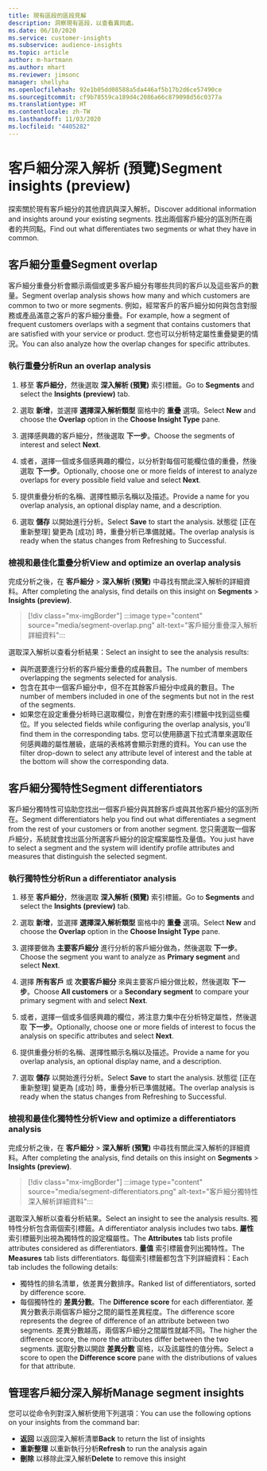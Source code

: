 ```yaml
---
title: 現有區段的區段見解
description: 洞察現有區段，以查看異同處。
ms.date: 06/10/2020
ms.service: customer-insights
ms.subservice: audience-insights
ms.topic: article
author: m-hartmann
ms.author: mhart
ms.reviewer: jimsonc
manager: shellyha
ms.openlocfilehash: 92e1b05dd08588a5da446af5b17b2d6ce57490ce
ms.sourcegitcommit: cf9b78559ca189d4c2086a66c879098d56c0377a
ms.translationtype: HT
ms.contentlocale: zh-TW
ms.lasthandoff: 11/03/2020
ms.locfileid: "4405282"
---
```

# <a name="segment-insights-preview"></a><span data-ttu-id="596e3-103">客戶細分深入解析 (預覽)</span><span class="sxs-lookup"><span data-stu-id="596e3-103">Segment insights (preview)</span></span>

<span data-ttu-id="596e3-104">探索關於現有客戶細分的其他資訊與深入解析。</span><span class="sxs-lookup"><span data-stu-id="596e3-104">Discover additional information and insights around your existing segments.</span></span> <span data-ttu-id="596e3-105">找出兩個客戶細分的區別所在兩者的共同點。</span><span class="sxs-lookup"><span data-stu-id="596e3-105">Find out what differentiates two segments or what they have in common.</span></span>

## <a name="segment-overlap"></a><span data-ttu-id="596e3-106">客戶細分重疊</span><span class="sxs-lookup"><span data-stu-id="596e3-106">Segment overlap</span></span>

<span data-ttu-id="596e3-107">客戶細分重疊分析會顯示兩個或更多客戶細分有哪些共同的客戶以及這些客戶的數量。</span><span class="sxs-lookup"><span data-stu-id="596e3-107">Segment overlap analysis shows how many and which customers are common to two or more segments.</span></span> <span data-ttu-id="596e3-108">例如，經常客戶的客戶細分如何與包含對服務或產品滿意之客戶的客戶細分重疊。</span><span class="sxs-lookup"><span data-stu-id="596e3-108">For example, how a segment of frequent customers overlaps with a segment that contains customers that are satisfied with your service or product.</span></span>
<span data-ttu-id="596e3-109">您也可以分析特定屬性重疊變更的情況。</span><span class="sxs-lookup"><span data-stu-id="596e3-109">You can also analyze how the overlap changes for specific attributes.</span></span>

### <a name="run-an-overlap-analysis"></a><span data-ttu-id="596e3-110">執行重疊分析</span><span class="sxs-lookup"><span data-stu-id="596e3-110">Run an overlap analysis</span></span>

1. <span data-ttu-id="596e3-111">移至 **客戶細分**，然後選取 **深入解析 (預覽)** 索引標籤。</span><span class="sxs-lookup"><span data-stu-id="596e3-111">Go to **Segments** and select the **Insights (preview)** tab.</span></span>

1. <span data-ttu-id="596e3-112">選取 **新增**，並選擇 **選擇深入解析類型** 窗格中的 **重疊** 選項。</span><span class="sxs-lookup"><span data-stu-id="596e3-112">Select **New** and choose the **Overlap** option in the **Choose Insight Type** pane.</span></span>

1. <span data-ttu-id="596e3-113">選擇感興趣的客戶細分，然後選取 **下一步**。</span><span class="sxs-lookup"><span data-stu-id="596e3-113">Choose the segments of interest and select **Next**.</span></span>

1. <span data-ttu-id="596e3-114">或者，選擇一個或多個感興趣的欄位，以分析對每個可能欄位值的重疊，然後選取 **下一步**。</span><span class="sxs-lookup"><span data-stu-id="596e3-114">Optionally, choose one or more fields of interest to analyze overlaps for every possible field value and select **Next**.</span></span>

1. <span data-ttu-id="596e3-115">提供重疊分析的名稱、選擇性顯示名稱以及描述。</span><span class="sxs-lookup"><span data-stu-id="596e3-115">Provide a name for you overlap analysis, an optional display name, and a description.</span></span>

1. <span data-ttu-id="596e3-116">選取 **儲存** 以開始進行分析。</span><span class="sxs-lookup"><span data-stu-id="596e3-116">Select **Save** to start the analysis.</span></span> <span data-ttu-id="596e3-117">狀態從 [正在重新整理] 變更為 [成功] 時，重疊分析已準備就緒。</span><span class="sxs-lookup"><span data-stu-id="596e3-117">The overlap analysis is ready when the status changes from Refreshing to Successful.</span></span>

### <a name="view-and-optimize-an-overlap-analysis"></a><span data-ttu-id="596e3-118">檢視和最佳化重疊分析</span><span class="sxs-lookup"><span data-stu-id="596e3-118">View and optimize an overlap analysis</span></span>

<span data-ttu-id="596e3-119">完成分析之後，在 **客戶細分** > **深入解析 (預覽)** 中尋找有關此深入解析的詳細資料。</span><span class="sxs-lookup"><span data-stu-id="596e3-119">After completing the analysis, find details on this insight on **Segments** > **Insights (preview)**.</span></span>

> [!div class="mx-imgBorder"]
> :::image type="content" source="media/segment-overlap.png" alt-text="客戶細分重疊深入解析詳細資料":::

<span data-ttu-id="596e3-121">選取深入解析以查看分析結果：</span><span class="sxs-lookup"><span data-stu-id="596e3-121">Select an insight to see the analysis results:</span></span>

- <span data-ttu-id="596e3-122">與所選要進行分析的客戶細分重疊的成員數目。</span><span class="sxs-lookup"><span data-stu-id="596e3-122">The number of members overlapping the segments selected for analysis.</span></span>
- <span data-ttu-id="596e3-123">包含在其中一個客戶細分中，但不在其餘客戶細分中成員的數目。</span><span class="sxs-lookup"><span data-stu-id="596e3-123">The number of members included in one of the segments but not in the rest of the segments.</span></span>
- <span data-ttu-id="596e3-124">如果您在設定重疊分析時已選取欄位，則會在對應的索引標籤中找到這些欄位。</span><span class="sxs-lookup"><span data-stu-id="596e3-124">If you selected fields while configuring the overlap analysis, you'll find them in the corresponding tabs.</span></span> <span data-ttu-id="596e3-125">您可以使用篩選下拉式清單來選取任何感興趣的屬性層級，底端的表格將會顯示對應的資料。</span><span class="sxs-lookup"><span data-stu-id="596e3-125">You can use the filter drop-down to select any attribute level of interest and the table at the bottom will show the corresponding data.</span></span>

## <a name="segment-differentiators"></a><span data-ttu-id="596e3-126">客戶細分獨特性</span><span class="sxs-lookup"><span data-stu-id="596e3-126">Segment differentiators</span></span>

<span data-ttu-id="596e3-127">客戶細分獨特性可協助您找出一個客戶細分與其餘客戶或與其他客戶細分的區別所在。</span><span class="sxs-lookup"><span data-stu-id="596e3-127">Segment differentiators help you find out what differentiates a segment from the rest of your customers or from another segment.</span></span> <span data-ttu-id="596e3-128">您只需選取一個客戶細分，系統就會找出區分所選客戶細分的設定檔案屬性及量值。</span><span class="sxs-lookup"><span data-stu-id="596e3-128">You just have to select a segment and the system will identify profile attributes and measures that distinguish the selected segment.</span></span>

### <a name="run-a-differentiator-analysis"></a><span data-ttu-id="596e3-129">執行獨特性分析</span><span class="sxs-lookup"><span data-stu-id="596e3-129">Run a differentiator analysis</span></span>

1. <span data-ttu-id="596e3-130">移至 **客戶細分**，然後選取 **深入解析 (預覽)** 索引標籤。</span><span class="sxs-lookup"><span data-stu-id="596e3-130">Go to **Segments** and select the **Insights (preview)** tab.</span></span>

1. <span data-ttu-id="596e3-131">選取 **新增**，並選擇 **選擇深入解析類型** 窗格中的 **重疊** 選項。</span><span class="sxs-lookup"><span data-stu-id="596e3-131">Select **New** and choose the **Overlap** option in the **Choose Insight Type** pane.</span></span>

1. <span data-ttu-id="596e3-132">選擇要做為 **主要客戶細分** 進行分析的客戶細分做為，然後選取 **下一步**。</span><span class="sxs-lookup"><span data-stu-id="596e3-132">Choose the segment you want to analyze as **Primary segment** and select **Next**.</span></span>

1. <span data-ttu-id="596e3-133">選擇 **所有客戶** 或 **次要客戶細分** 來與主要客戶細分做比較，然後選取 **下一步**。</span><span class="sxs-lookup"><span data-stu-id="596e3-133">Choose **All customers** or a **Secondary segment** to compare your primary segment with and select **Next**.</span></span>

1. <span data-ttu-id="596e3-134">或者，選擇一個或多個感興趣的欄位，將注意力集中在分析特定屬性，然後選取 **下一步**。</span><span class="sxs-lookup"><span data-stu-id="596e3-134">Optionally, choose one or more fields of interest to focus the analysis on specific attributes and select **Next**.</span></span>

1. <span data-ttu-id="596e3-135">提供重疊分析的名稱、選擇性顯示名稱以及描述。</span><span class="sxs-lookup"><span data-stu-id="596e3-135">Provide a name for you overlap analysis, an optional display name, and a description.</span></span>

1. <span data-ttu-id="596e3-136">選取 **儲存** 以開始進行分析。</span><span class="sxs-lookup"><span data-stu-id="596e3-136">Select **Save** to start the analysis.</span></span> <span data-ttu-id="596e3-137">狀態從 [正在重新整理] 變更為 [成功] 時，重疊分析已準備就緒。</span><span class="sxs-lookup"><span data-stu-id="596e3-137">The overlap analysis is ready when the status changes from Refreshing to Successful.</span></span>

### <a name="view-and-optimize-a-differentiators-analysis"></a><span data-ttu-id="596e3-138">檢視和最佳化獨特性分析</span><span class="sxs-lookup"><span data-stu-id="596e3-138">View and optimize a differentiators analysis</span></span>

<span data-ttu-id="596e3-139">完成分析之後，在 **客戶細分** > **深入解析 (預覽)** 中尋找有關此深入解析的詳細資料。</span><span class="sxs-lookup"><span data-stu-id="596e3-139">After completing the analysis, find details on this insight on **Segments** > **Insights (preview)**.</span></span>

> [!div class="mx-imgBorder"]
> :::image type="content" source="media/segment-differentiators.png" alt-text="客戶細分獨特性深入解析詳細資料":::

<span data-ttu-id="596e3-141">選取深入解析以查看分析結果。</span><span class="sxs-lookup"><span data-stu-id="596e3-141">Select an insight to see the analysis results.</span></span> <span data-ttu-id="596e3-142">獨特性分析包含兩個索引標籤。</span><span class="sxs-lookup"><span data-stu-id="596e3-142">A differentiator analysis includes two tabs.</span></span> <span data-ttu-id="596e3-143">**屬性** 索引標籤列出視為獨特性的設定檔屬性。</span><span class="sxs-lookup"><span data-stu-id="596e3-143">The **Attributes** tab lists profile attributes considered as differentiators.</span></span> <span data-ttu-id="596e3-144">**量值** 索引標籤會列出獨特性。</span><span class="sxs-lookup"><span data-stu-id="596e3-144">The **Measures** tab lists differentiators.</span></span> <span data-ttu-id="596e3-145">每個索引標籤都包含下列詳細資料：</span><span class="sxs-lookup"><span data-stu-id="596e3-145">Each tab includes the following details:</span></span>

- <span data-ttu-id="596e3-146">獨特性的排名清單，依差異分數排序。</span><span class="sxs-lookup"><span data-stu-id="596e3-146">Ranked list of differentiators, sorted by difference score.</span></span>
- <span data-ttu-id="596e3-147">每個獨特性的 **差異分數**。</span><span class="sxs-lookup"><span data-stu-id="596e3-147">The **Difference score** for each differentiator.</span></span> <span data-ttu-id="596e3-148">差異分數表示兩個客戶細分之間的屬性差異程度。</span><span class="sxs-lookup"><span data-stu-id="596e3-148">The difference score represents the degree of difference of an attribute between two segments.</span></span> <span data-ttu-id="596e3-149">差異分數越高，兩個客戶細分之間屬性就越不同。</span><span class="sxs-lookup"><span data-stu-id="596e3-149">The higher the difference score, the more the attributes differ between the two segments.</span></span> <span data-ttu-id="596e3-150">選取分數以開啟 **差異分數** 窗格，以及該屬性的值分佈。</span><span class="sxs-lookup"><span data-stu-id="596e3-150">Select a score to open the **Difference score** pane with the distributions of values for that attribute.</span></span>

## <a name="manage-segment-insights"></a><span data-ttu-id="596e3-151">管理客戶細分深入解析</span><span class="sxs-lookup"><span data-stu-id="596e3-151">Manage segment insights</span></span>

<span data-ttu-id="596e3-152">您可以從命令列對深入解析使用下列選項：</span><span class="sxs-lookup"><span data-stu-id="596e3-152">You can use the following options on your insights from the command bar:</span></span>

- <span data-ttu-id="596e3-153">**返回** 以返回深入解析清單</span><span class="sxs-lookup"><span data-stu-id="596e3-153">**Back** to return the list of insights</span></span>
- <span data-ttu-id="596e3-154">**重新整理** 以重新執行分析</span><span class="sxs-lookup"><span data-stu-id="596e3-154">**Refresh** to run the analysis again</span></span>
- <span data-ttu-id="596e3-155">**刪除** 以移除此深入解析</span><span class="sxs-lookup"><span data-stu-id="596e3-155">**Delete** to remove this insight</span></span>
